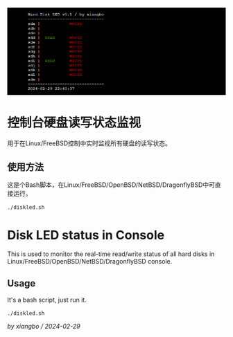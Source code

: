 ![image](console.png)

# 控制台硬盘读写状态监视
用于在Linux/FreeBSD控制中实时监视所有硬盘的读写状态。

## 使用方法 
这是个Bash脚本，在Linux/FreeBSD/OpenBSD/NetBSD/DragonflyBSD中可直接运行。

```
./diskled.sh
```

# Disk LED status in Console
This is used to monitor the real-time read/write status of all hard disks in Linux/FreeBSD/OpenBSD/NetBSD/DragonflyBSD console.

## Usage
It's a bash script, just run it.

```
./diskled.sh
```

*by xiangbo / 2024-02-29*

